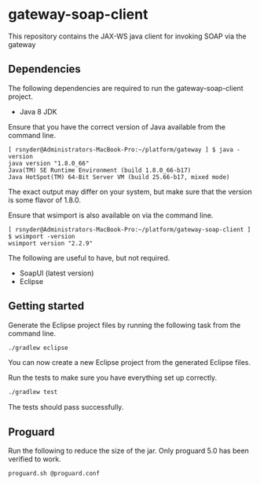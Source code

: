 # gateway-soap-client

This repository contains the JAX-WS java client for invoking SOAP via the gateway

## Dependencies

The following dependencies are required to run the gateway-soap-client project. 
- Java 8 JDK

Ensure that you have the correct version of Java available from the command line.

```
[ rsnyder@Administrators-MacBook-Pro:~/platform/gateway ] $ java -version
java version "1.8.0_66"
Java(TM) SE Runtime Environment (build 1.8.0_66-b17)
Java HotSpot(TM) 64-Bit Server VM (build 25.66-b17, mixed mode)
```

The exact output may differ on your system, but make sure that the version is some flavor of 1.8.0.

Ensure that wsimport is also available on via the command line.

```
[ rsnyder@Administrators-MacBook-Pro:~/platform/gateway-soap-client ] $ wsimport -version
wsimport version "2.2.9"
```

The following are useful to have, but not required.
- SoapUI (latest version)
- Eclipse

## Getting started

Generate the Eclipse project files by running the following task from the command line.

```bash
./gradlew eclipse
```

You can now create a new Eclipse project from the generated Eclipse files.

Run the tests to make sure you have everything set up correctly.

```bash
./gradlew test
```

The tests should pass successfully.


## Proguard

Run the following to reduce the size of the jar. Only proguard 5.0 has been verified to work.

```bash
proguard.sh @proguard.conf
```